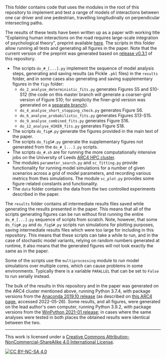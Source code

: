 This folder contains code that uses the modules in the root of this repository to implement and test a range of models of interactions between one car driver and one pedestrian, travelling longitudinally on perpendicular intersecting paths. 

The results of these tests have been written up as a paper with working title "Explaining human interactions on the road requires large-scale integration of psychological theory", preprint available [here](https://doi.org/10.31234/osf.io/hdxbs). The scripts in this folder allow running all tests and generating all figures in the paper. Note that the current version of the preprint was generated based on [release v0.3.1](https://github.com/gmarkkula/COMMOTIONSFramework/releases/tag/v0.3.1) of this repository.

* The scripts `do_#_[...].py` implement the sequence of model analysis steps, generating and saving results (as Pickle `.pkl` files) in the `results` folder, and in some cases also generating and saving supplementary figures in the `figs` folder:
    * `do_2_analyse_deterministic_fits.py` generates Figures S5 and S10-S12 (the code on this master branch will generate a coarser-grid version of Figure S10; for simplicity the finer-grid version was generated on a [separate branch](https://github.com/gmarkkula/COMMOTIONSFramework/tree/finer-grid-deterministic-tests-oVAoBEvoAI)).
    * `do_4_analyse_short_stopping_check.py` generates Figure S6.
    * `do_6_analyse_probabilistic_fits.py` generates Figures S13-S15.
    * `do_9_analyse_combined_fits.py` generates Figure S16.
    * `do_12_analyse_HIKER_fits.py` generates Figure S18.
* The scripts `do_fig#.py` generate the figures provided in the main text of the paper.
* The scripts `do_figS#.py` generate the supplementary figures not generated from the `do_#_[...].py` scripts.
* The scripts `do_#.sh` are for running the more computationally intensive jobs on the University of Leeds [ARC4 HPC cluster](https://arcdocs.leeds.ac.uk/).
* The modules `parameter_search.py` and `sc_fitting.py` provide functionality for running model simulations for a number of given scenarios across a grid of model parameters, and recording various metrics from thes simulations. The module `sc_plot.py` provides some figure-related constants and functionality.
* The `data` folder contains the data from the two controlled experiments described in the paper. 



The `results` folder contains all intermediate results files saved while generating the results presented in the paper. This means that all of the scripts generating figures can be run without first running the entire `do_#_[...].py` sequence of scripts from scratch. Note, however, that some `do_fig#.py` and `do_figS#.py` scripts run simulations for plotting purposes, saving intermediate results files which were too large for including in this repository. This means that these scripts can take a while to run, and in the case of stochastic model variants, relying on random numbers generated at runtime, it also means that the generated figures will not look exactly the same as in the paper.

Some of the scripts use the `multiprocessing` module to run model simulations over multiple cores, which can cause problems in some environments. Typically there is a variable `PARALLEL` that can be set to `False` to run serially instead.

The bulk of the results in this repository and in the paper was generated on the ARC4 cluster mentioned above, running Python 3.7.4, with package versions from the [Anaconda 2019.10 release](https://docs.anaconda.com/anaconda/reference/release-notes/#anaconda-2019-10-october-15-2019) (as described on [this ARC4 page](https://arcdocs.leeds.ac.uk/software/compilers/anaconda.html), accessed 2022-05-26). Some results, and all figures, were generated on the lead author's own computer, running Python 3.9.2, with package versions from the [WinPython 2021-01 release](https://winpython.github.io/); in cases where the same analyses were tested in both places the obtained results were identical between the two.

---

This work is licensed under a
[Creative Commons Attribution-NonCommercial-ShareAlike 4.0 International License][cc-by-nc-sa].

[![CC BY-NC-SA 4.0][cc-by-nc-sa-image]][cc-by-nc-sa]

[cc-by-nc-sa]: http://creativecommons.org/licenses/by-nc-sa/4.0/
[cc-by-nc-sa-image]: https://i.creativecommons.org/l/by-nc-sa/4.0/88x31.png
